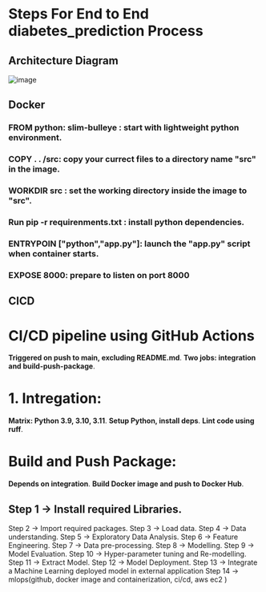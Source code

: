 # **Steps For End to End diabetes_prediction Process**
## Architecture Diagram 

![image](https://github.com/user-attachments/assets/eaae1f0e-52e4-4e99-b481-fe5cc9072137)

## Docker 

### FROM python: slim-bulleye : start with lightweight python environment. ###
### COPY . . /src: copy your currect files to a directory name "src" in the image. ###
### WORKDIR src : set the working directory inside the image to "src". ###
### Run pip -r requirenments.txt : install python dependencies. ###
### ENTRYPOIN ["python","app.py"]: launch the "app.py" script when container starts. ###
### EXPOSE 8000: prepare to listen on port 8000 ###

## CICD ##

# CI/CD pipeline using GitHub Actions #
**Triggered on push to main, excluding README.md**.
**Two jobs: integration and build-push-package**.
# 1. Intregation: #
**Matrix: Python 3.9, 3.10, 3.11**.
**Setup Python, install deps**.
**Lint code using ruff**.

# Build and Push Package: #
**Depends on integration**.
**Build Docker image and push to Docker Hub**.



## Step 1 -> Install required Libraries.
Step 2 -> Import required packages.
Step 3 -> Load data.
Step 4 -> Data understanding.
Step 5 -> Exploratory Data Analysis.
Step 6 -> Feature Engineering.
Step 7 -> Data pre-processing.
Step 8 -> Modelling.
Step 9 -> Model Evaluation.
Step 10 -> Hyper-parameter tuning and Re-modelling.
Step 11 -> Extract Model.
Step 12 -> Model Deployment.
Step 13 -> Integrate a Machine Learning deployed model in external application
Step 14 -> mlops(github, docker image and containerization, ci/cd, aws ec2 )
